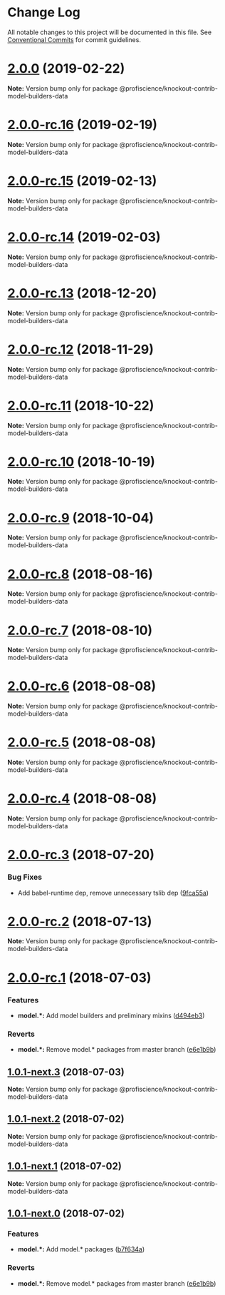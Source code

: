 # Change Log

All notable changes to this project will be documented in this file.
See [Conventional Commits](https://conventionalcommits.org) for commit guidelines.

# [2.0.0](https://github.com/Profiscience/knockout-contrib/compare/@profiscience/knockout-contrib-model-builders-data@2.0.0-rc.16...@profiscience/knockout-contrib-model-builders-data@2.0.0) (2019-02-22)

**Note:** Version bump only for package @profiscience/knockout-contrib-model-builders-data

# [2.0.0-rc.16](https://github.com/Profiscience/knockout-contrib/compare/@profiscience/knockout-contrib-model-builders-data@2.0.0-rc.15...@profiscience/knockout-contrib-model-builders-data@2.0.0-rc.16) (2019-02-19)

**Note:** Version bump only for package @profiscience/knockout-contrib-model-builders-data

# [2.0.0-rc.15](https://github.com/Profiscience/knockout-contrib/compare/@profiscience/knockout-contrib-model-builders-data@2.0.0-rc.14...@profiscience/knockout-contrib-model-builders-data@2.0.0-rc.15) (2019-02-13)

**Note:** Version bump only for package @profiscience/knockout-contrib-model-builders-data

# [2.0.0-rc.14](https://github.com/Profiscience/knockout-contrib/compare/@profiscience/knockout-contrib-model-builders-data@2.0.0-rc.13...@profiscience/knockout-contrib-model-builders-data@2.0.0-rc.14) (2019-02-03)

**Note:** Version bump only for package @profiscience/knockout-contrib-model-builders-data

# [2.0.0-rc.13](https://github.com/Profiscience/knockout-contrib/compare/@profiscience/knockout-contrib-model-builders-data@2.0.0-rc.12...@profiscience/knockout-contrib-model-builders-data@2.0.0-rc.13) (2018-12-20)

**Note:** Version bump only for package @profiscience/knockout-contrib-model-builders-data

# [2.0.0-rc.12](https://github.com/Profiscience/knockout-contrib/compare/@profiscience/knockout-contrib-model-builders-data@2.0.0-rc.11...@profiscience/knockout-contrib-model-builders-data@2.0.0-rc.12) (2018-11-29)

**Note:** Version bump only for package @profiscience/knockout-contrib-model-builders-data

# [2.0.0-rc.11](https://github.com/Profiscience/knockout-contrib/compare/@profiscience/knockout-contrib-model-builders-data@2.0.0-rc.10...@profiscience/knockout-contrib-model-builders-data@2.0.0-rc.11) (2018-10-22)

**Note:** Version bump only for package @profiscience/knockout-contrib-model-builders-data

# [2.0.0-rc.10](https://github.com/Profiscience/knockout-contrib/compare/@profiscience/knockout-contrib-model-builders-data@2.0.0-rc.9...@profiscience/knockout-contrib-model-builders-data@2.0.0-rc.10) (2018-10-19)

**Note:** Version bump only for package @profiscience/knockout-contrib-model-builders-data

<a name="2.0.0-rc.9"></a>

# [2.0.0-rc.9](https://github.com/Profiscience/knockout-contrib/compare/@profiscience/knockout-contrib-model-builders-data@2.0.0-rc.8...@profiscience/knockout-contrib-model-builders-data@2.0.0-rc.9) (2018-10-04)

**Note:** Version bump only for package @profiscience/knockout-contrib-model-builders-data

<a name="2.0.0-rc.8"></a>

# [2.0.0-rc.8](https://github.com/Profiscience/knockout-contrib/compare/@profiscience/knockout-contrib-model-builders-data@2.0.0-rc.7...@profiscience/knockout-contrib-model-builders-data@2.0.0-rc.8) (2018-08-16)

**Note:** Version bump only for package @profiscience/knockout-contrib-model-builders-data

<a name="2.0.0-rc.7"></a>

# [2.0.0-rc.7](https://github.com/Profiscience/knockout-contrib/compare/@profiscience/knockout-contrib-model-builders-data@2.0.0-rc.6...@profiscience/knockout-contrib-model-builders-data@2.0.0-rc.7) (2018-08-10)

**Note:** Version bump only for package @profiscience/knockout-contrib-model-builders-data

<a name="2.0.0-rc.6"></a>

# [2.0.0-rc.6](https://github.com/Profiscience/knockout-contrib/compare/@profiscience/knockout-contrib-model-builders-data@2.0.0-rc.5...@profiscience/knockout-contrib-model-builders-data@2.0.0-rc.6) (2018-08-08)

**Note:** Version bump only for package @profiscience/knockout-contrib-model-builders-data

<a name="2.0.0-rc.5"></a>

# [2.0.0-rc.5](https://github.com/Profiscience/knockout-contrib/compare/@profiscience/knockout-contrib-model-builders-data@2.0.0-rc.4...@profiscience/knockout-contrib-model-builders-data@2.0.0-rc.5) (2018-08-08)

**Note:** Version bump only for package @profiscience/knockout-contrib-model-builders-data

<a name="2.0.0-rc.4"></a>

# [2.0.0-rc.4](https://github.com/Profiscience/knockout-contrib/compare/@profiscience/knockout-contrib-model-builders-data@2.0.0-rc.3...@profiscience/knockout-contrib-model-builders-data@2.0.0-rc.4) (2018-08-08)

**Note:** Version bump only for package @profiscience/knockout-contrib-model-builders-data

<a name="2.0.0-rc.3"></a>

# [2.0.0-rc.3](https://github.com/Profiscience/knockout-contrib/compare/@profiscience/knockout-contrib-model-builders-data@2.0.0-rc.2...@profiscience/knockout-contrib-model-builders-data@2.0.0-rc.3) (2018-07-20)

### Bug Fixes

- Add babel-runtime dep, remove unnecessary tslib dep ([9fca55a](https://github.com/Profiscience/knockout-contrib/commit/9fca55a))

<a name="2.0.0-rc.2"></a>

# [2.0.0-rc.2](https://github.com/Profiscience/knockout-contrib/compare/@profiscience/knockout-contrib-model-builders-data@2.0.0-rc.1...@profiscience/knockout-contrib-model-builders-data@2.0.0-rc.2) (2018-07-13)

**Note:** Version bump only for package @profiscience/knockout-contrib-model-builders-data

<a name="2.0.0-rc.1"></a>

# [2.0.0-rc.1](https://github.com/Profiscience/knockout-contrib/compare/@profiscience/knockout-contrib-model-builders-data@1.0.0-alpha.27...@profiscience/knockout-contrib-model-builders-data@2.0.0-rc.1) (2018-07-03)

### Features

- **model.\*:** Add model builders and preliminary mixins ([d494eb3](https://github.com/Profiscience/knockout-contrib/commit/d494eb3))

### Reverts

- **model.\*:** Remove model.\* packages from master branch ([e6e1b9b](https://github.com/Profiscience/knockout-contrib/commit/e6e1b9b))

<a name="1.0.1-next.3"></a>

## [1.0.1-next.3](https://github.com/Profiscience/knockout-contrib/compare/@profiscience/knockout-contrib-model-builders-data@1.0.1-next.2...@profiscience/knockout-contrib-model-builders-data@1.0.1-next.3) (2018-07-03)

**Note:** Version bump only for package @profiscience/knockout-contrib-model-builders-data

<a name="1.0.1-next.2"></a>

## [1.0.1-next.2](https://github.com/Profiscience/knockout-contrib/compare/@profiscience/knockout-contrib-model-builders-data@1.0.1-next.1...@profiscience/knockout-contrib-model-builders-data@1.0.1-next.2) (2018-07-02)

**Note:** Version bump only for package @profiscience/knockout-contrib-model-builders-data

<a name="1.0.1-next.1"></a>

## [1.0.1-next.1](https://github.com/Profiscience/knockout-contrib/compare/@profiscience/knockout-contrib-model-builders-data@1.0.1-next.0...@profiscience/knockout-contrib-model-builders-data@1.0.1-next.1) (2018-07-02)

**Note:** Version bump only for package @profiscience/knockout-contrib-model-builders-data

<a name="1.0.1-next.0"></a>

## [1.0.1-next.0](https://github.com/Profiscience/knockout-contrib/compare/@profiscience/knockout-contrib-model-builders-data@1.0.0-alpha.27...@profiscience/knockout-contrib-model-builders-data@1.0.1-next.0) (2018-07-02)

### Features

- **model.\*:** Add model.\* packages ([b7f634a](https://github.com/Profiscience/knockout-contrib/commit/b7f634a))

### Reverts

- **model.\*:** Remove model.\* packages from master branch ([e6e1b9b](https://github.com/Profiscience/knockout-contrib/commit/e6e1b9b))
